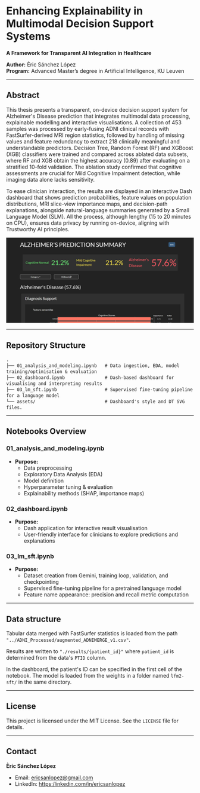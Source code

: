 # Enhancing Explainability in Multimodal Decision Support Systems  
**A Framework for Transparent AI Integration in Healthcare**

**Author:** Èric Sánchez López  
**Program:** Advanced Master’s degree in Artificial Intelligence, KU Leuven  

---

## Abstract

This thesis presents a transparent, on-device decision support system for Alzheimer's Disease prediction that integrates multimodal data processing, explainable modelling and interactive visualisations. A collection of 453 samples was processed by early-fusing ADNI clinical records with FastSurfer-derived MRI region statistics, followed by handling of missing values and feature redundancy to extract 218 clinically meaningful and understandable predictors. Decision Tree, Random Forest (RF) and XGBoost (XGB) classifiers were trained and compared across ablated data subsets, where RF and XGB obtain the highest accuracy (0.89) after evaluating on a stratified 10-fold validation. The ablation study confirmed that cognitive assessments are crucial for Mild Cognitive Impairment detection, while imaging data alone lacks sensitivity.

To ease clinician interaction, the results are displayed in an interactive Dash dashboard that shows prediction probabilities, feature values on population distributions, MRI slice-view importance maps, and decision-path explanations, alongside natural-language summaries generated by a Small Language Model (SLM). All the process, although lengthy (15 to 20 minutes on CPU), ensures data privacy by running on-device, aligning with Trustworthy AI principles.

![image](images/dashboard.jpg)

---

## Repository Structure

```
.
├── 01_analysis_and_modeling.ipynb   # Data ingestion, EDA, model training/optimisation & evaluation
├── 02_dashboard.ipynb               # Dash-based dashboard for visualising and interpreting results
├── 03_lm_sft.ipynb                  # Supervised fine-tuning pipeline for a language model
└── assets/                          # Dashboard's style and DT SVG files.
```

---

## Notebooks Overview

### 01_analysis_and_modeling.ipynb
- **Purpose:**
  - Data preprocessing 
  - Exploratory Data Analysis (EDA)
  - Model definition  
  - Hyperparameter tuning & evaluation  
  - Explainability methods (SHAP, importance maps)

### 02_dashboard.ipynb
- **Purpose:**  
  - Dash application for interactive result visualisation  
  - User-friendly interface for clinicians to explore predictions and explanations

### 03_lm_sft.ipynb
- **Purpose:**
  - Dataset creation from Gemini, training loop, validation, and checkpointing
  - Supervised fine-tuning pipeline for a pretrained language model
  - Feature name appearance: precision and recall metric computation

---

## Data structure

Tabular data merged with FastSurfer statistics is loaded from the path `"../ADNI_Processed/augmented_ADNIMERGE_v1.csv"`.

Results are written to `"./results/{patient_id}"` where `patient_id` is determined from the data's `PTID` column.

In the dashboard, the patient's ID can be specified in the first cell of the notebook. The model is loaded from the weights in a folder named `lfm2-sft/` in the same directory.

---

## License

This project is licensed under the MIT License. See the `LICENSE` file for details.

---

## Contact

**Èric Sánchez López**  
- Email: ericsanlopez@gmail.com
- LinkedIn: [https:/linkedin.com/in/ericsanlopez](https:/linkedin.com/in/ericsanlopez)





